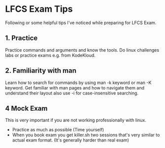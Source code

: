 # LFCS Exam Tips

Following or some helpful tips I've noticed while preparing for LFCS Exam.

## 1. Practice

Practice commands and arguments and know the tools. Do linux challenges labs or practice exams e.g. from KodeKloud.

## 2. Familiarity with man

Learn how to search for commands by using man -k keyword or man -K keyword. Get familiar with man pages and how to navigate them and understand their layout also use -i for case-insensitive searching. 

## 4 Mock Exam

This is very important if you are not working professionally with linux.
- Practice as much as possible (Time yourself)
- When you book exam you get killer.sh two sessions that's very similar to actual exam format. (It's generally harder than real exam)

